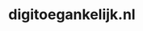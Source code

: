 ---
layout: post
title:  "digitoegankelijk.nl"
internal_url:  "/dutchgov/digitoegankelijk.nl.html"
categories: dutchgov
---